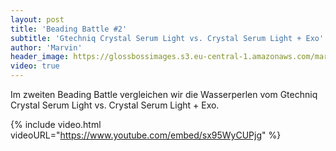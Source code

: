 ```yaml
---
layout: post
title: 'Beading Battle #2'
subtitle: 'Gtechniq Crystal Serum Light vs. Crystal Serum Light + Exo'
author: 'Marvin'
header_image: https://glossbossimages.s3.eu-central-1.amazonaws.com/marvin/sonstige/beading_battle.jpg
video: true
---
```


Im zweiten Beading Battle vergleichen wir die Wasserperlen vom Gtechniq Crystal Serum Light vs. Crystal Serum Light + Exo.

{% include video.html videoURL="https://www.youtube.com/embed/sx95WyCUPjg" %}